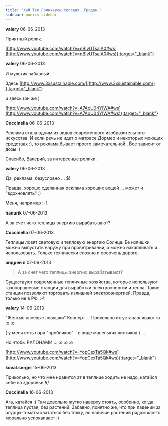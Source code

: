 ```yaml
---
title: "Хай Тек Гринхаусы сегодня. Гродан."
sidebar: ponics_sidebar
---
```


**valery** 06-06-2013

Приятный ролик.

[http://www.youtube.com/watch?v=nBIvUTsalA0#ws](http://www.youtube.com/watch?v=nBIvUTsalA0#ws){:target="_blank"}


**valery** 06-06-2013

И мультик забавный.

Здесь [http://www.3xsustainable.com/](http://www.3xsustainable.com/){:target="_blank"}

и здесь (он же )

[http://www.youtube.com/watch?v=A7AoU04YIWA#ws](http://www.youtube.com/watch?v=A7AoU04YIWA#ws){:target="_blank"}


**Coccinella** 06-06-2013

Реклама стала одним из видов современного изобразительного искусства. И если речь не идет о матрасе Дормео и некоторых моющих средствах :), то реклама бывает просто замечательной . Все зависит от дозы :)

Спасибо, Валерий, за интересные ролики.


**valery** 06-06-2013

Да, реклама, безусловно ... $)

Правда, хорошо сделанная реклама хороших вещей ... может и "вдохновлять" :)

Меня, например :-[


**hanurik** 07-06-2013

А за счет чего теплицы энергию вырабатывают?


**Coccinella** 07-06-2013

Теплицы ловят световую и тепловую энергию Солнца. Ее излишки можно выпустить наружу при проветривании, а можно накапливать и использовать. Только технически сложно и оооочень дорого.


**андрей п** 07-06-2013

> А за счет чего теплицы энергию вырабатывают?

Существуют современные тепличные хозяйства, которые используют газопоршневые станции для выработки электроэнергии и тепла. Такие станции позволяют торговать излишней электроэнергией. Правда, только не в РФ. :-\


**valery** 14-06-2013

"Желтые клеевые ловушки" Копперт ... Прикольно их устанавливают :o :o :o

( у меня есть пара "пробников" - в виде маленьких листиков ) ...

Но чтобы РУЛОНАМИ ... :o :o :o

[http://www.youtube.com/watch?v=YopCexTa5Qk#ws](http://www.youtube.com/watch?v=YopCexTa5Qk#ws){:target="_blank"}


**koval.sergei** 15-06-2013

Прикольно, но что мне нравится эт в теплице ходить не надо, катайся себе на здоровье *8)*


**Coccinella** 16-06-2013

Ага, катайся :) Там довольно жутко наверху стоять, особенно, когда теплица пустая, без растений. Забавно, понятно же, что при падении за огурцы-томаты хвататься без толку, но наличие растений рядом как-то морально успокаивает :)


